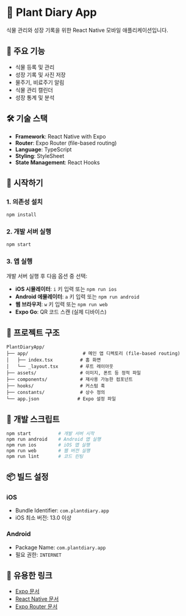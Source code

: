 # 🌱 Plant Diary App

식물 관리와 성장 기록을 위한 React Native 모바일 애플리케이션입니다.

## 📱 주요 기능

- 식물 등록 및 관리
- 성장 기록 및 사진 저장
- 물주기, 비료주기 알림
- 식물 관리 캘린더
- 성장 통계 및 분석

## 🛠 기술 스택

- **Framework**: React Native with Expo
- **Router**: Expo Router (file-based routing)
- **Language**: TypeScript
- **Styling**: StyleSheet
- **State Management**: React Hooks

## 🚀 시작하기

### 1. 의존성 설치

```bash
npm install
```

### 2. 개발 서버 실행

```bash
npm start
```

### 3. 앱 실행

개발 서버 실행 후 다음 옵션 중 선택:

- **iOS 시뮬레이터**: `i` 키 입력 또는 `npm run ios`
- **Android 에뮬레이터**: `a` 키 입력 또는 `npm run android`
- **웹 브라우저**: `w` 키 입력 또는 `npm run web`
- **Expo Go**: QR 코드 스캔 (실제 디바이스)

## 📁 프로젝트 구조

```
PlantDiaryApp/
├── app/                    # 메인 앱 디렉토리 (file-based routing)
│   ├── index.tsx          # 홈 화면
│   └── _layout.tsx        # 루트 레이아웃
├── assets/                # 이미지, 폰트 등 정적 파일
├── components/            # 재사용 가능한 컴포넌트
├── hooks/                 # 커스텀 훅
├── constants/             # 상수 정의
└── app.json              # Expo 설정 파일
```

## 🔧 개발 스크립트

```bash
npm start          # 개발 서버 시작
npm run android    # Android 앱 실행
npm run ios        # iOS 앱 실행
npm run web        # 웹 버전 실행
npm run lint       # 코드 린팅
```

## 📦 빌드 설정

### iOS
- Bundle Identifier: `com.plantdiary.app`
- iOS 최소 버전: 13.0 이상

### Android
- Package Name: `com.plantdiary.app`
- 필요 권한: `INTERNET`

## 🔗 유용한 링크

- [Expo 문서](https://docs.expo.dev/)
- [React Native 문서](https://reactnative.dev/)
- [Expo Router 문서](https://docs.expo.dev/router/introduction/)

